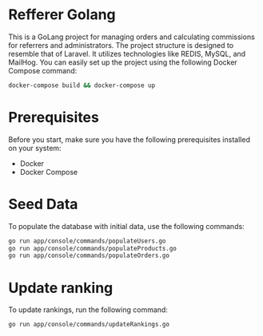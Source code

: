 
# Refferer Golang

This is a GoLang project for managing orders and calculating commissions for referrers and administrators. The project structure is designed to resemble that of Laravel. It utilizes technologies like REDIS, MySQL, and MailHog. You can easily set up the project using the following Docker Compose command:

```bash
docker-compose build && docker-compose up
```

# Prerequisites

Before you start, make sure you have the following prerequisites installed on your system:

* Docker
* Docker Compose


# Seed Data
To populate the database with initial data, use the following commands:
```bash
go run app/console/commands/populateUsers.go
go run app/console/commands/populateProducts.go
go run app/console/commands/populateOrders.go
```

# Update ranking
To update rankings, run the following command:
```bash
go run app/console/commands/updateRankings.go
```
